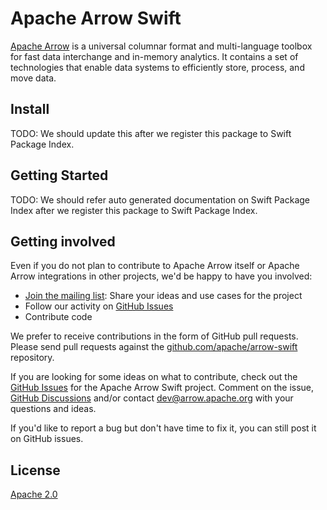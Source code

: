 <!--
  Licensed to the Apache Software Foundation (ASF) under one
  or more contributor license agreements.  See the NOTICE file
  distributed with this work for additional information
  regarding copyright ownership.  The ASF licenses this file
  to you under the Apache License, Version 2.0 (the
  "License"); you may not use this file except in compliance
  with the License.  You may obtain a copy of the License at

    http://www.apache.org/licenses/LICENSE-2.0

  Unless required by applicable law or agreed to in writing,
  software distributed under the License is distributed on an
  "AS IS" BASIS, WITHOUT WARRANTIES OR CONDITIONS OF ANY
  KIND, either express or implied.  See the License for the
  specific language governing permissions and limitations
  under the License.
-->

# Apache Arrow Swift

[Apache Arrow](https://arrow.apache.org/) is a universal columnar format and multi-language toolbox for fast data interchange and in-memory analytics. It contains a set of technologies that enable data systems to efficiently store, process, and move data.

## Install

TODO: We should update this after we register this package to Swift Package Index.

## Getting Started

TODO: We should refer auto generated documentation on Swift Package Index after we register this package to Swift Package Index.

## Getting involved

Even if you do not plan to contribute to Apache Arrow itself or Apache Arrow integrations in other projects, we'd be happy to have you involved:

* [Join the mailing list](https://arrow.apache.org/community/#mailing-lists): Share your ideas and use cases for the project
* Follow our activity on [GitHub Issues](https://github.com/apache/arrow-swift/issues)
* Contribute code

We prefer to receive contributions in the form of GitHub pull requests. Please send pull requests against the [github.com/apache/arrow-swift](https://github.com/apache/arrow-swift) repository.

If you are looking for some ideas on what to contribute, check out the [GitHub
Issues](https://github.com/apache/arrow-swift/issues) for the Apache Arrow Swift project. Comment on the issue, [GitHub Discussions](https://github.com/apache/arrow-swift/discussions) and/or contact [dev@arrow.apache.org](https://arrow.apache.org/community/#mailing-lists) with your questions and ideas.

If you'd like to report a bug but don't have time to fix it, you can still post it on GitHub issues.

## License

[Apache 2.0](https://github.com/apache/arrow-swift/blob/main/LICENSE.txt)
